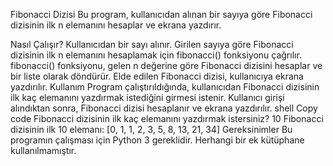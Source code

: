 Fibonacci Dizisi
Bu program, kullanıcıdan alınan bir sayıya göre Fibonacci dizisinin ilk n elemanını hesaplar ve ekrana yazdırır.

Nasıl Çalışır?
Kullanıcıdan bir sayı alınır.
Girilen sayıya göre Fibonacci dizisinin ilk n elemanını hesaplamak için fibonacci() fonksiyonu çağrılır.
fibonacci() fonksiyonu, gelen n değerine göre Fibonacci dizisini hesaplar ve bir liste olarak döndürür.
Elde edilen Fibonacci dizisi, kullanıcıya ekrana yazdırılır.
Kullanım
Program çalıştırıldığında, kullanıcıdan Fibonacci dizisinin ilk kaç elemanını yazdırmak istediğini girmesi istenir.
Kullanıcı girişi alındıktan sonra, Fibonacci dizisi hesaplanır ve ekrana yazdırılır.
shell
Copy code
Fibonacci dizisinin ilk kaç elemanını yazdırmak istersiniz? 10
Fibonacci dizisinin ilk 10 elemanı: [0, 1, 1, 2, 3, 5, 8, 13, 21, 34]
Gereksinimler
Bu programın çalışması için Python 3 gereklidir. Herhangi bir ek kütüphane kullanılmamıştır.

